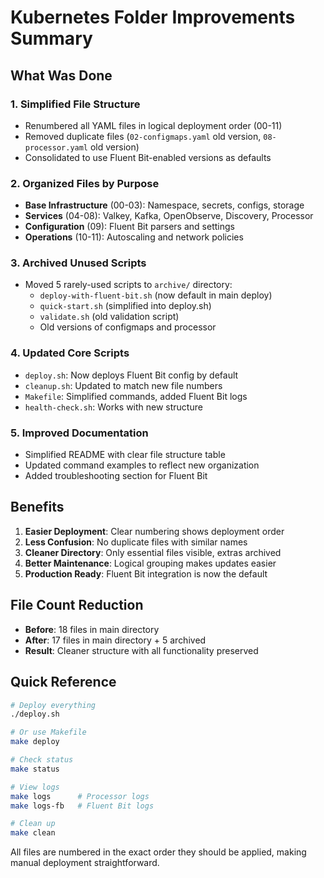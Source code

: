 # Kubernetes Folder Improvements Summary

## What Was Done

### 1. **Simplified File Structure**
- Renumbered all YAML files in logical deployment order (00-11)
- Removed duplicate files (`02-configmaps.yaml` old version, `08-processor.yaml` old version)
- Consolidated to use Fluent Bit-enabled versions as defaults

### 2. **Organized Files by Purpose**
- **Base Infrastructure** (00-03): Namespace, secrets, configs, storage
- **Services** (04-08): Valkey, Kafka, OpenObserve, Discovery, Processor
- **Configuration** (09): Fluent Bit parsers and settings
- **Operations** (10-11): Autoscaling and network policies

### 3. **Archived Unused Scripts**
- Moved 5 rarely-used scripts to `archive/` directory:
  - `deploy-with-fluent-bit.sh` (now default in main deploy)
  - `quick-start.sh` (simplified into deploy.sh)
  - `validate.sh` (old validation script)
  - Old versions of configmaps and processor

### 4. **Updated Core Scripts**
- `deploy.sh`: Now deploys Fluent Bit config by default
- `cleanup.sh`: Updated to match new file numbers
- `Makefile`: Simplified commands, added Fluent Bit logs
- `health-check.sh`: Works with new structure

### 5. **Improved Documentation**
- Simplified README with clear file structure table
- Updated command examples to reflect new organization
- Added troubleshooting section for Fluent Bit

## Benefits

1. **Easier Deployment**: Clear numbering shows deployment order
2. **Less Confusion**: No duplicate files with similar names
3. **Cleaner Directory**: Only essential files visible, extras archived
4. **Better Maintenance**: Logical grouping makes updates easier
5. **Production Ready**: Fluent Bit integration is now the default

## File Count Reduction

- **Before**: 18 files in main directory
- **After**: 17 files in main directory + 5 archived
- **Result**: Cleaner structure with all functionality preserved

## Quick Reference

```bash
# Deploy everything
./deploy.sh

# Or use Makefile
make deploy

# Check status
make status

# View logs
make logs      # Processor logs
make logs-fb   # Fluent Bit logs

# Clean up
make clean
```

All files are numbered in the exact order they should be applied, making manual deployment straightforward.
